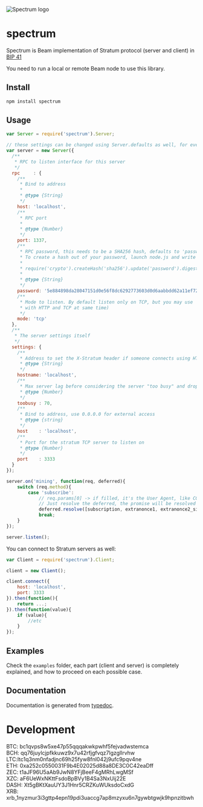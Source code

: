 ![Spectrum logo](https://i.imgur.com/HbEfHsQ.png)

# spectrum 
Spectrum is Beam implementation of Stratum protocol (server and client) in [BIP 41](https://lists.linuxfoundation.org/pipermail/bitcoin-dev/2018-February/015728.html)


You need to run a local or remote Beam node to use this library.

## Install

```bash
npm install spectrum
```

## Usage

```js
var Server = require('spectrum').Server;

// these settings can be changed using Server.defaults as well, for every new server up
var server = new Server({
  /**
   * RPC to listen interface for this server
   */
  rpc     : {
    /**
     * Bind to address
     *
     * @type {String}
     */
    host: 'localhost',
    /**
     * RPC port
     *
     * @type {Number}
     */
    port: 1337,
    /**
     * RPC password, this needs to be a SHA256 hash, defaults to 'password'
     * To create a hash out of your password, launch node.js and write
     *
     * require('crypto').createHash('sha256').update('password').digest('hex');
     *
     * @type {String}
     */
    password: '5e884898da28047151d0e56f8dc6292773603d0d6aabbdd62a11ef721d1542d8',
    /**
     * Mode to listen. By default listen only on TCP, but you may use 'http' or 'both' (deal
     * with HTTP and TCP at same time)
     */
    mode: 'tcp'
  },
  /**
   * The server settings itself
   */
  settings: {
    /**
     * Address to set the X-Stratum header if someone connects using HTTP
     * @type {String}
     */
    hostname: 'localhost',
    /**
     * Max server lag before considering the server "too busy" and drop new connections
     * @type {Number}
     */
    toobusy : 70,
    /**
     * Bind to address, use 0.0.0.0 for external access
     * @type {string}
     */
    host    : 'localhost',
    /**
     * Port for the stratum TCP server to listen on
     * @type {Number}
     */
    port    : 3333
  }
});

server.on('mining', function(req, deferred){
    switch (req.method){
        case 'subscribe':
            // req.params[0] -> if filled, it's the User Agent, like CGMiner/CPUMiner sends
            // Just resolve the deferred, the promise will be resolved and the data sent to the connected client
            deferred.resolve([subscription, extranonce1, extranonce2_size]);
            break;
    }
});

server.listen();
```

You can connect to Stratum servers as well:

```js
var Client = require('spectrum').Client;

client = new Client();

client.connect({
    host: 'localhost',
    port: 3333
}).then(function(){
    return ...;
}).then(function(value){
    if (value){
        //etc
    }
});

```

## Examples

Check the `examples` folder, each part (client and server) is completely explained, and how to proceed on each possible case.

## Documentation

Documentation is generated from [typedoc]().

# Development

BTC: bc1qvps8w5xe47p55qqqakwkpwhf5fejvadwstemca  
BCH: qq76juylcjpfkkuwz9x7u42rfjgfvqz7lgzgllrvhw  
LTC:ltc1q3nm0nfadjnc69h25fyw8fnl042j9ufc9pqv4ne  
ETH: 0xa252c0550031F9b4E02025d88a8DE3C0C42eaDff  
ZEC: t1aJF96U5aAb9JwN8YFjBeeF4gMRhLwgMSf    
XZC: aF6UeWxNKttFsdoBpBVy1B4Sa3NxUij22E  
DASH: Xt5gBKtXauUY3J1Hnr5CRZKuWUksdoCxdG    
XRB: xrb_1nyzmur3i3gttp4epn19pdi3uaccg7ap8mzyxu6n7gywbtgwjk9hpnzitbwh    
